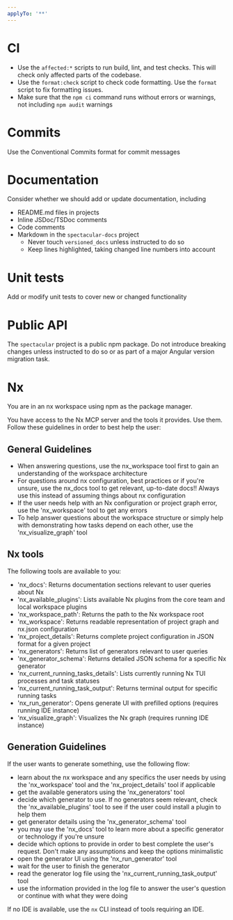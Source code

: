 ```yaml
---
applyTo: '**'
---
```


# CI

- Use the `affected:*` scripts to run build, lint, and test checks. This will check only affected parts of the codebase.
- Use the `format:check` script to check code formatting. Use the `format` script to fix formatting issues.
- Make sure that the `npm ci` command runs without errors or warnings, not including `npm audit` warnings

# Commits

Use the Conventional Commits format for commit messages

# Documentation

Consider whether we should add or update documentation, including

- README.md files in projects
- Inline JSDoc/TSDoc comments
- Code comments
- Markdown in the `spectacular-docs` project
  - Never touch `versioned_docs` unless instructed to do so
  - Keep lines highlighted, taking changed line numbers into account

# Unit tests

Add or modify unit tests to cover new or changed functionality

# Public API

The `spectacular` project is a public npm package. Do not introduce breaking changes unless instructed to do so or as part of a major Angular version migration task.

# Nx

You are in an nx workspace using npm as the package manager.

You have access to the Nx MCP server and the tools it provides. Use them. Follow these guidelines in order to best help the user:

## General Guidelines

- When answering questions, use the nx_workspace tool first to gain an understanding of the workspace architecture
- For questions around nx configuration, best practices or if you're unsure, use the nx_docs tool to get relevant, up-to-date docs!! Always use this instead of assuming things about nx configuration
- If the user needs help with an Nx configuration or project graph error, use the 'nx_workspace' tool to get any errors
- To help answer questions about the workspace structure or simply help with demonstrating how tasks depend on each other, use the 'nx_visualize_graph' tool

## Nx tools

The following tools are available to you:

- 'nx_docs': Returns documentation sections relevant to user queries about Nx
- 'nx_available_plugins': Lists available Nx plugins from the core team and local workspace plugins
- 'nx_workspace_path': Returns the path to the Nx workspace root
- 'nx_workspace': Returns readable representation of project graph and nx.json configuration
- 'nx_project_details': Returns complete project configuration in JSON format for a given project
- 'nx_generators': Returns list of generators relevant to user queries
- 'nx_generator_schema': Returns detailed JSON schema for a specific Nx generator
- 'nx_current_running_tasks_details': Lists currently running Nx TUI processes and task statuses
- 'nx_current_running_task_output': Returns terminal output for specific running tasks
- 'nx_run_generator': Opens generate UI with prefilled options (requires running IDE instance)
- 'nx_visualize_graph': Visualizes the Nx graph (requires running IDE instance)

## Generation Guidelines

If the user wants to generate something, use the following flow:

- learn about the nx workspace and any specifics the user needs by using the 'nx_workspace' tool and the 'nx_project_details' tool if applicable
- get the available generators using the 'nx_generators' tool
- decide which generator to use. If no generators seem relevant, check the 'nx_available_plugins' tool to see if the user could install a plugin to help them
- get generator details using the 'nx_generator_schema' tool
- you may use the 'nx_docs' tool to learn more about a specific generator or technology if you're unsure
- decide which options to provide in order to best complete the user's request. Don't make any assumptions and keep the options minimalistic
- open the generator UI using the 'nx_run_generator' tool
- wait for the user to finish the generator
- read the generator log file using the 'nx_current_running_task_output' tool
- use the information provided in the log file to answer the user's question or continue with what they were doing

If no IDE is available, use the `nx` CLI instead of tools requiring an IDE.
